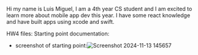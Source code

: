 Hi my name is Luis Miguel, I am a 4th year CS student and I am excited to learn more about mobile app dev this year. I have some react knowledge and have built apps using xcode and swift.

HW4 files:
Starting point documentation:
- screenshot of starting point:![Screenshot 2024-11-13 145657](https://github.com/user-attachments/assets/afe48424-cf0b-41ce-9016-d826a24f5ee2)
